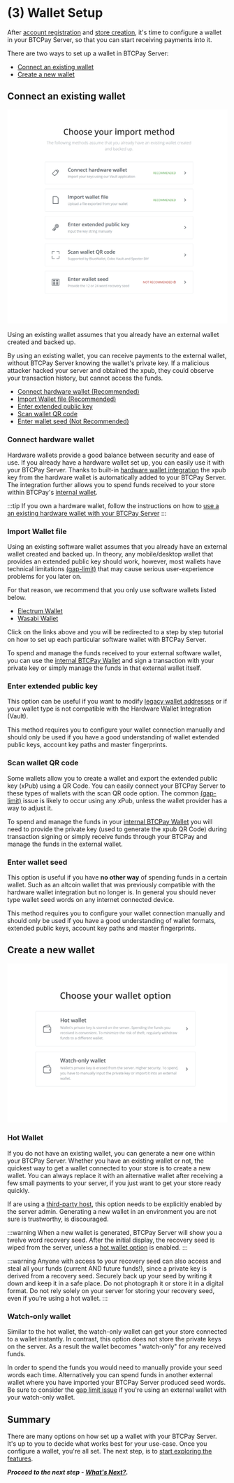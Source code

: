 # (3) Wallet Setup

After [account registration](./RegisterAccount.md) and [store creation](./CreateStore.md), it's time to configure a wallet in your BTCPay Server, so that you can start receiving payments into it.

There are two ways to set up a wallet in BTCPay Server:

 - [Connect an existing wallet](#connect-an-existing-wallet)
 - [Create a new wallet](#create-a-new-wallet)

## Connect an existing wallet

![Import Existing Wallet](./img/createwallet/ImportWallet.png)

Using an existing wallet assumes that you already have an external wallet created and backed up. 

By using an existing wallet, you can receive payments to the external wallet, without BTCPay Server knowing the wallet's private key. If a malicious attacker hacked your server and obtained the xpub, they could observe your transaction history, but cannot access the funds.

- [Connect hardware wallet (Recommended)](#use-an-existing-hardware-wallet)
- [Import Wallet file (Recommended)](#use-an-existing-software-wallet)
- [Enter extended public key](#enter-extended-public-key)
- [Scan wallet QR code](#scan-wallet-qr-code)
- [Enter wallet seed (Not Recommended)](#enter-wallet-seed)

### Connect hardware wallet

Hardware wallets provide a good balance between security and ease of use. If you already have a hardware wallet set up, you can easily use it with your BTCPay Server. Thanks to built-in [hardware wallet integration](HardwareWalletIntegration.md) the xpub key from the hardware wallet is automatically added to your BTCPay Server. The integration further allows you to spend funds received to your store within BTCPay's [internal wallet](./Wallet.md).

:::tip
If you own a hardware wallet, follow the instructions on how to [use a an existing hardware wallet with your BTCPay Server](HardwareWalletIntegration.md)
:::

### Import Wallet file

Using an existing software wallet assumes that you already have an external wallet created and backed up. In theory, any mobile/desktop wallet that provides an extended public key should work, however, most wallets have technical limitations [(gap-limit)](FAQ/FAQ-Wallet.md/#missing-payments-in-my-software-or-hardware-wallet) that may cause serious user-experience problems for you later on.

For that reason, we recommend that you only use software wallets listed below.

- [Electrum Wallet](./ElectrumWallet.md)
- [Wasabi Wallet](./WasabiWallet.md)

Click on the links above and you will be redirected to a step by step tutorial on how to set up each particular software wallet with BTCPay Server.

To spend and manage the funds received to your external software wallet, you can use the [internal BTCPay Wallet](./Wallet.md) and sign a transaction with your private key or simply manage the funds in that external wallet itself.

### Enter extended public key

This option can be useful if you want to modify [legacy wallet addresses](./FAQ/FAQ-General.md#what-if-i-have-a-problem-paying-an-invoice) or if your wallet type is not compatible with the Hardware Wallet Integration (Vault). 

This method requires you to configure your wallet connection manually and should only be used if you have a good understanding of wallet extended public keys, account key paths and master fingerprints. 

### Scan wallet QR code

Some wallets allow you to create a wallet and export the extended public key (xPub) using a QR Code. You can easily connect your BTCPay Server to these types of wallets with the scan QR code option. The common [(gap-limit)](FAQ/FAQ-Wallet.md#missing-payments-in-my-software-or-hardware-wallet) issue is likely to occur using any xPub, unless the wallet provider has a way to adjust it.

To spend and manage the funds in your [internal BTCPay Wallet](./Wallet.md) you will need to provide the private key (used to generate the xpub QR Code) during transaction signing or simply receive funds through your BTCPay and manage the funds in the external wallet.

### Enter wallet seed

This option is useful if you have **no other way** of spending funds in a certain wallet. Such as an altcoin wallet that was previously compatible with the hardware wallet integration but no longer is. In general you should never type wallet seed words on any internet connected device. 

This method requires you to configure your wallet connection manually and should only be used if you have a good understanding of wallet formats, extended public keys, account key paths and master fingerprints. 

## Create a new wallet

![Hot Wallet](./img/hotwallet/HotWallet.png)

### Hot Wallet 

If you do not have an existing wallet, you can generate a new one within your BTCPay Server. Whether you have an existing wallet or not, the quickest way to get a wallet connected to your store is to create a new wallet. You can always replace it with an alternative wallet after receiving a few small payments to your server, if you just want to get your store ready quickly. 

If are using a [third-party host](./ThirdPartyHosting.md), this option needs to be explicitly enabled by the server admin. Generating a new wallet in an environment you are not sure is trustworthy, is discouraged.

:::warning
When a new wallet is generated, BTCPay Server will show you a twelve word recovery seed. After the initial display, the recovery seed is wiped from the server, unless a [hot wallet option](./HotWallet.md) is enabled.
:::

:::warning
Anyone with access to your recovery seed can also access and steal all your funds (current AND future funds!), since a private key is derived from a recovery seed. Securely back up your seed by writing it down and keep it in a safe place. Do not photograph it or store it in a digital format. Do not rely solely on your server for storing your recovery seed, even if you're using a hot wallet.
:::

### Watch-only wallet

Similar to the hot wallet, the watch-only wallet can get your store connected to a wallet instantly. In contrast, this option does not store the private keys on the server. As a result the wallet becomes "watch-only" for any received funds. 

In order to spend the funds you would need to manually provide your seed words each time. Alternatively you can spend funds in another external wallet where you have imported your BTCPay Server produced seed words. Be sure to consider the [gap limit issue](FAQ/FAQ-Wallet.md#missing-payments-in-my-software-or-hardware-wallet) if you're using an external wallet with your watch-only wallet.

## Summary

There are many options on how set up a wallet with your BTCPay Server. It's up to you to decide what works best for your use-case. Once you configure a wallet, you're all set. The next step, is to [start exploring the features](./WhatsNext.md).

***Proceed to the next step - [What's Next?](./WhatsNext.md).***
